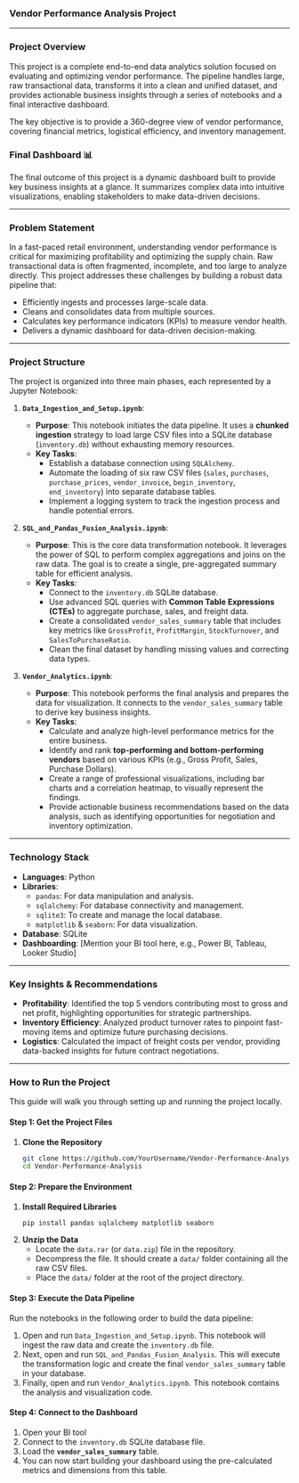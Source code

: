 ### **Vendor Performance Analysis Project**

-----

### **Project Overview**

This project is a complete end-to-end data analytics solution focused on evaluating and optimizing vendor performance. The pipeline handles large, raw transactional data, transforms it into a clean and unified dataset, and provides actionable business insights through a series of notebooks and a final interactive dashboard.

The key objective is to provide a 360-degree view of vendor performance, covering financial metrics, logistical efficiency, and inventory management.

### **Final Dashboard** 📊

The final outcome of this project is a dynamic dashboard built to provide key business insights at a glance. It summarizes complex data into intuitive visualizations, enabling stakeholders to make data-driven decisions.

-----

### **Problem Statement**

In a fast-paced retail environment, understanding vendor performance is critical for maximizing profitability and optimizing the supply chain. Raw transactional data is often fragmented, incomplete, and too large to analyze directly. This project addresses these challenges by building a robust data pipeline that:

  * Efficiently ingests and processes large-scale data.
  * Cleans and consolidates data from multiple sources.
  * Calculates key performance indicators (KPIs) to measure vendor health.
  * Delivers a dynamic dashboard for data-driven decision-making.

-----

### **Project Structure**

The project is organized into three main phases, each represented by a Jupyter Notebook:

1.  **`Data_Ingestion_and_Setup.ipynb`**:

      * **Purpose**: This notebook initiates the data pipeline. It uses a **chunked ingestion** strategy to load large CSV files into a SQLite database (`inventory.db`) without exhausting memory resources.
      * **Key Tasks**:
          * Establish a database connection using `SQLAlchemy`.
          * Automate the loading of six raw CSV files (`sales`, `purchases`, `purchase_prices`, `vendor_invoice`, `begin_inventory`, `end_inventory`) into separate database tables.
          * Implement a logging system to track the ingestion process and handle potential errors.

2.  **`SQL_and_Pandas_Fusion_Analysis.ipynb`**:

      * **Purpose**: This is the core data transformation notebook. It leverages the power of SQL to perform complex aggregations and joins on the raw data. The goal is to create a single, pre-aggregated summary table for efficient analysis.
      * **Key Tasks**:
          * Connect to the `inventory.db` SQLite database.
          * Use advanced SQL queries with **Common Table Expressions (CTEs)** to aggregate purchase, sales, and freight data.
          * Create a consolidated `vendor_sales_summary` table that includes key metrics like `GrossProfit`, `ProfitMargin`, `StockTurnover`, and `SalesToPurchaseRatio`.
          * Clean the final dataset by handling missing values and correcting data types.

3.  **`Vendor_Analytics.ipynb`**:

      * **Purpose**: This notebook performs the final analysis and prepares the data for visualization. It connects to the `vendor_sales_summary` table to derive key business insights.
      * **Key Tasks**:
          * Calculate and analyze high-level performance metrics for the entire business.
          * Identify and rank **top-performing and bottom-performing vendors** based on various KPIs (e.g., Gross Profit, Sales, Purchase Dollars).
          * Create a range of professional visualizations, including bar charts and a correlation heatmap, to visually represent the findings.
          * Provide actionable business recommendations based on the data analysis, such as identifying opportunities for negotiation and inventory optimization.

-----

### **Technology Stack**

  * **Languages**: Python
  * **Libraries**:
      * `pandas`: For data manipulation and analysis.
      * `sqlalchemy`: For database connectivity and management.
      * `sqlite3`: To create and manage the local database.
      * `matplotlib` & `seaborn`: For data visualization.
  * **Database**: SQLite
  * **Dashboarding**: [Mention your BI tool here, e.g., Power BI, Tableau, Looker Studio]

-----

### **Key Insights & Recommendations**

  * **Profitability**: Identified the top 5 vendors contributing most to gross and net profit, highlighting opportunities for strategic partnerships.
  * **Inventory Efficiency**: Analyzed product turnover rates to pinpoint fast-moving items and optimize future purchasing decisions.
  * **Logistics**: Calculated the impact of freight costs per vendor, providing data-backed insights for future contract negotiations.

-----

### **How to Run the Project**

This guide will walk you through setting up and running the project locally.

#### **Step 1: Get the Project Files**

1.  **Clone the Repository**
    ```bash
    git clone https://github.com/YourUsername/Vendor-Performance-Analysis.git
    cd Vendor-Performance-Analysis
    ```

#### **Step 2: Prepare the Environment**

1.  **Install Required Libraries**
    ```bash
    pip install pandas sqlalchemy matplotlib seaborn
    ```
2.  **Unzip the Data**
      * Locate the `data.rar` (or `data.zip`) file in the repository.
      * Decompress the file. It should create a `data/` folder containing all the raw CSV files.
      * Place the `data/` folder at the root of the project directory.

#### **Step 3: Execute the Data Pipeline**

Run the notebooks in the following order to build the data pipeline:

1.  Open and run `Data_Ingestion_and_Setup.ipynb`. This notebook will ingest the raw data and create the `inventory.db` file.
2.  Next, open and run `SQL_and_Pandas_Fusion_Analysis`. This will execute the transformation logic and create the final `vendor_sales_summary` table in your database.
3.  Finally, open and run `Vendor_Analytics.ipynb`. This notebook contains the analysis and visualization code.

#### **Step 4: Connect to the Dashboard**

1.  Open your BI tool
2.  Connect to the `inventory.db` SQLite database file.
3.  Load the **`vendor_sales_summary`** table.
4.  You can now start building your dashboard using the pre-calculated metrics and dimensions from this table.
